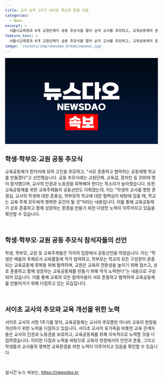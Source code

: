 ```yaml
---
title: 교사 순직 1주기 서이초 학교의 존중 다짐
categories:
  - News
excerpt: >
  서울시교육청과 6개 교원단체가 공동 추모식을 열어 순직 교사를 추모하고, 교육공동체의 존중과 협력을 강조했다. 이에 200여 명의 참석자들은 교사의 인권과 노동권을 회복해야 한다고 강조했고, 교육 현장에서의 안전과 보호를 요구했다. 추모식에서는 교육공동체를 위한 공동선언도 이뤄졌는데, 학생, 학부모, 교원이 서로 존중하고 협력하는 학교를 만들기로 다짐했다. 이어 학생, 학부모, 교원이 각자의 책무를 다하고 서로 존중하며 공동체를 만들기로 선언했다. 또한, 전교조와 교사유가족협의회가 추모 걷기와 기자회견을 통해 교사 유가족 지원법 제정을 촉구했다.
feature_text: >
  서울시교육청과 6개 교원단체가 공동 추모식을 열어 순직 교사를 추모하고, 교육공동체의 존중과 협력을 강조했다. 이에 200여 명의 참석자들은 교사의 인권과 노동권을 회복해야 한다고 강조했고, 교육 현장에서의 안전과 보호를 요구했다. 추모식에서는 교육공동체를 위한 공동선언도 이뤄졌는데, 학생, 학부모, 교원이 서로 존중하고 협력하는 학교를 만들기로 다짐했다. 이어 학생, 학부모, 교원이 각자의 책무를 다하고 서로 존중하며 공동체를 만들기로 선언했다. 또한, 전교조와 교사유가족협의회가 추모 걷기와 기자회견을 통해 교사 유가족 지원법 제정을 촉구했다.
image: '/assets/img/newsdao_breakingnews.jpg'
---
```


<p><img src="/assets/img/newsdao_breakingnews.jpg" alt="koreaapp 속보" /></p>

<h2 data-ke-size="size26">학생·학부모·교원 공동 추모식</h2>

<p>교육공동체가 한자리에 모여 고인을 추모하고, "서로 존중하고 협력하는 공동체형 학교를 만들겠다"고 선언했습니다. 공동 추모식에는 교원단체, 교육감, 정치인 등 200여 명이 참석했으며, 교사의 인권과 노동권을 회복해야 한다는 목소리가 높아졌습니다. 또한 교육공동체를 위한 교육주체들의 공동선언도 이뤄졌는데, 이는 "학생의 교사를 향한 존경심, 교사의 학생에 대한 존중심, 학부모의 학교에 대한 협력심이 바탕에 있을 때, 학교는 교육 주체 모두에게 행복한 공간이 될 것"이라는 내용입니다. 이를 통해 교육공동체가 상호 존중하고 함께 성장하는 환경을 만들기 위한 다양한 노력이 이루어지고 있음을 확인할 수 있습니다.</p>

<p data-ke-size="size16">​&nbsp;</p>

<h2 data-ke-size="size26">학생·학부모·교원 공동 추모식 참석자들의 선언</h2>

<p>학생, 학부모, 교원 등 교육주체들은 각자의 입장에서 공동선언을 하였습니다. 이는 "학생은 배움의 주체로서 교육활동에 적극 참여하고, 학부모는 학교의 모든 구성원이 존중되는 교육공동체 회복을 위해 협력하며, 교원은 교육의 전문성을 높이기 위해 힘쓰고, 상호 존중하고 함께 성장하는 교육공동체를 만들기 위해 적극 노력한다"는 내용으로 구성되어 있습니다. 이를 통해 교육의 모든 참여자들이 서로 존중하고 협력하여 교육공동체를 만들어가기 위해 다짐하고 있는 모습입니다.</p>

<p data-ke-size="size16">​&nbsp;</p>

<h2 data-ke-size="size26">서이초 교사의 추모와 교육 개선을 위한 노력</h2>

<p>서이초 교사의 사망 1주기를 맞아, 교육공동체는 교사의 추모뿐만 아니라 교육의 현장을 개선하기 위한 노력을 다짐하고 있습니다. 서이초 교사의 유가족을 비롯한 교육 관계자들은 교사의 인권과 노동권을 보호하고, 교육공동체를 위해 지속적으로 노력할 것을 다짐하였습니다. 이러한 다짐과 노력을 바탕으로 교육의 현장에서의 안전과 존중, 그리고 학생들과 교사들의 행복한 교육환경을 위한 노력이 이루어지고 있음을 확인할 수 있습니다.</p>

<p data-ke-size="size16">​&nbsp;</p>
실시간 뉴스 속보는, <a href="https://newsdao.kr" rel="dofollow">https://newsdao.kr</a>


